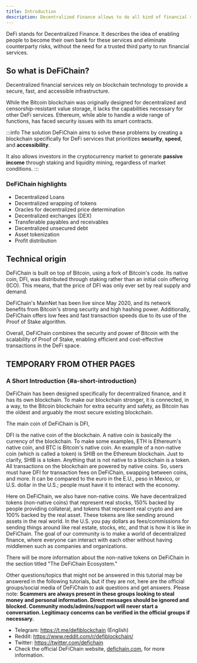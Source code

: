 ```yaml
---
title: Introduction
description: Decentralized Finance allows to do all kind of financial services without a central party. DeFiChain was created be a perfect fit for DeFi. 
---
```


DeFi stands for Decentralized Finance. It describes the idea of enabling people to become their own bank for these services and eliminate counterparty risks, without the need for a trusted third party to run financial services.

## So what is DeFiChain?

Decentralized financial services rely on blockchain technology to provide a secure, fast, and accessible infrastructure.

While the Bitcoin blockchain was originally designed for decentralized and censorship-resistant value storage, it lacks the capabilities necessary for other DeFi services. Ethereum, while able to handle a wide range of functions, has faced security issues with its smart contracts.

:::info The solution
DeFiChain aims to solve these problems by creating a blockchain specifically for DeFi services that prioritizes **security**, **speed**, and **accessibility**.

It also allows investors in the cryptocurrency market to generate **passive income** through staking and liquidity mining, regardless of market conditions.
:::

### DeFiChain highlights

- Decentralized Loans
- Decentralized wrapping of tokens
- Oracles for decentralized price determination
- Decentralized exchanges (DEX)
- Transferable payables and receivables
- Decentralized unsecured debt
- Asset tokenization
- Profit distribution

## Technical origin

DeFiChain is built on top of Bitcoin, using a fork of Bitcoin's code. Its native coin, DFI, was distributed through staking rather than an initial coin offering (ICO). This means, that the price of DFI was only ever set by real supply and demand.

DeFiChain's MainNet has been live since May 2020, and its network benefits from Bitcoin's strong security and high hashing power. Additionally, DeFiChain offers low fees and fast transaction speeds due to its use of the Proof of Stake algorithm.

Overall, DeFiChain combines the security and power of Bitcoin with the scalability of Proof of Stake, enabling efficient and cost-effective transactions in the DeFi space.

## TEMPORARY FROM OTHER PAGES

### A Short Introduction {#a-short-introduction}

DeFiChain has been designed specifically for decentralized finance, and it has its own blockchain. To make our blockchain stronger, it is connected, in a way, to the Bitcoin blockchain for extra security and safety, as Bitcoin has the oldest and arguably the most secure existing blockchain.

The main coin of DeFiChain is DFI,

DFI is the native coin of the blockchain. A native coin is basically the currency of the blockchain. To make some examples, ETH is Ethereum's native coin, and BTC is Bitcoin's native coin. An example of a non-native coin (which is called a token) is SHIB on the Ethereum blockchain. Just to clarify, SHIB is a token. Anything that is not native to a blockchain is a token. All transactions on the blockchain are powered by native coins. So, users must have DFI for transaction fees on DeFiChain, swapping between coins, and more. It can be compared to the euro in the E.U., peso in Mexico, or U.S. dollar in the U.S.; people must have it to interact with the economy.

Here on DeFiChain, we also have non-native coins. We have decentralized tokens (non-native coins) that represent real stocks, 150% backed by people providing collateral, and tokens that represent real crypto and are 100% backed by the real asset. These tokens are like sending around assets in the real world. In the U.S. you pay dollars as fees/commissions for sending things around like real estate, stocks, etc, and that is how it is like in DeFiChain. The goal of our community is to make a world of decentralized finance, where everyone can interact with each other without having middlemen such as companies and organizations.

There will be more information about the non-native tokens on DeFiChain in the section titled "The DeFiChain Ecosystem."

Other questions/topics that might not be answered in this tutorial may be answered in the following tutorials, but if they are not, here are the official groups/social media of DeFiChain to ask questions and get answers. Please note: **Scammers are always present in these groups looking to steal money and personal information. Direct messages should be ignored and blocked. Community mods/admins/support will never start a conversation. Legitimacy concerns can be verified in the official groups if necessary.**

- Telegram: <https://t.me/defiblockchain> (English)
- Reddit: <https://www.reddit.com/r/defiblockchain/>
- Twitter: <https://twitter.com/defichain>
- Check the official DeFiChain website, [defichain.com](https://defichain.com/), for more information.
